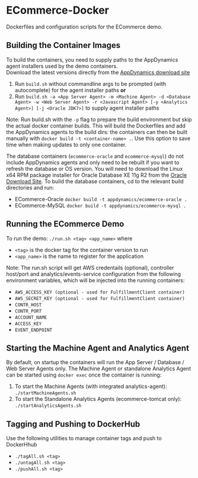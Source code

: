ECommerce-Docker
================
Dockerfiles and configuration scripts for the ECommerce demo. 

Building the Container Images
-----------------------------
To build the containers, you need to supply paths to the AppDynamics agent installers used by the demo containers.  
Download the latest versions directly from the [AppDynamics download site](https://download.appdynamics.com)

1. Run `build.sh` without commandline args to be prompted (with autocomplete) for the agent installer paths __or__
2. Run `build.sh -a <App Server Agent> -m <Machine Agent> -d <Database Agent> -w <Web Server Agent> -r <Javascript Agent> [-y <Analytics Agent>] [-j <Oracle JDK7>]` to supply agent installer paths 

Note: Run build.sh with the `-p` flag to prepare the build environment but skip the actual docker container builds.  This will build the Dockerfiles and add the AppDynamics agents to the build dirs: the containers can then be built manually with `docker build -t <container-name> .`.  Use this option to save time when making updates to only one container.

The database containers (`ecommerce-oracle` and `ecommerce-mysql`) do not include AppDynamics agents and only need to be rebuilt if you want to refresh the database or OS version. You will need to download the Linux x64 RPM package installer for Oracle Database XE 11g R2 from the [Oracle Download Site](http://www.oracle.com/technetwork/database/database-technologies/express-edition/downloads). To build the database containers, cd to the relevant build directories and run:

- ECommerce-Oracle `docker build -t appdynamics/ecommerce-oracle .`
- ECommerce-MySQL `docker build -t appdynamics/ecommerce-mysql .`

Running the ECommerce Demo
--------------------------
To run the demo:
`./run.sh <tag> <app_name>` where 

- `<tag>` is the docker tag for the container version to run 
- `<app_name>` is the name to register for the application

Note: The run.sh script will get AWS credentails (optional), controller host/port and analytics/events-service configuration from the following environment variables, which will be injected into the running containers:

- `AWS_ACCESS_KEY (optional - used for FulfillmentClient container)`
- `AWS_SECRET_KEY (optional - used for FulfillmentClient container)`
- `CONTR_HOST`
- `CONTR_PORT`
- `ACCOUNT_NAME`
- `ACCESS_KEY`
- `EVENT_ENDPOINT`  

Starting the Machine Agent and Analytics Agent
----------------------------------------------
By default, on startup the containers will run the App Server / Database / Web Server Agents only.
The Machine Agent or standalone Analytics Agent can be started using `docker exec` once the container is running:

1. To start the Machine Agents (with integrated analytics-agent): `./startMachineAgents.sh`
2. To start the Standalone Analytics Agents (ecommerce-tomcat only): `./startAnalyticsAgents.sh`

Tagging and Pushing to DockerHub
--------------------------------
Use the following utilities to manage container tags and push to DockerHhub

- `./tagAll.sh <tag>`
- `./untagAll.sh <tag>`
- `./pushAll.sh <tag>`
